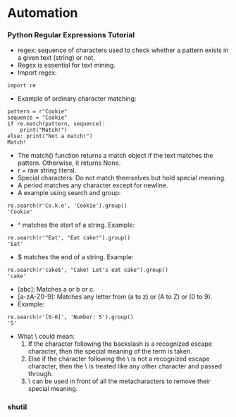 # Automation

### Python Regular Expressions Tutorial

- regex: sequence of characters used to check whether a pattern exists in a given text (string) or not. 
- Regex is essential for text mining.
- Import regex: 
```
import re
```
- Example of ordinary character matching:
```
pattern = r"Cookie"
sequence = "Cookie"
if re.match(pattern, sequence):
    print("Match!")
else: print("Not a match!")
Match!
```
- The match() function returns a match object if the text matches the pattern. Otherwise, it returns None.
- r = raw string literal. 
- Special characters: Do not match themselves but hold special meaning. 
- A period matches any character except for newline. 
- A example using search and group:
```
re.search(r'Co.k.e', 'Cookie').group()
'Cookie'
```
- ^ matches the start of a string. Example:
```
re.search(r'^Eat', "Eat cake!").group()
'Eat'
```
- $ matches the end of a string. Example: 
```
re.search(r'cake$', "Cake! Let's eat cake").group()
'cake'
```
- [abc]: Matches a or b or c.
- [a-zA-Z0-9]: Matches any letter from (a to z) or (A to Z) or (0 to 9).
- Example:
```
re.search(r'[0-6]', 'Number: 5').group()
'5'
```
- What \ could mean:
  1. If the character following the backslash is a recognized escape character, then the special meaning of the term is taken.
  2. Else if the character following the \ is not a recognized escape character, then the \ is treated like any other character and passed through.
  3. \ can be used in front of all the metacharacters to remove their special meaning. 


### shutil
